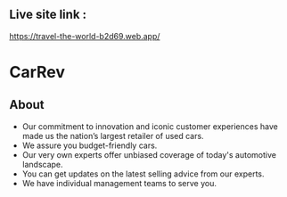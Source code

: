  ## Live site link :
https://travel-the-world-b2d69.web.app/

# CarRev

## About
 - Our commitment to innovation and iconic customer experiences have made us the nation’s largest retailer of used cars.
 - We assure you budget-friendly cars.
 - Our very own experts offer unbiased coverage of today's automotive landscape.
 - You can get updates on the latest selling advice from our experts.
 - We have individual management teams to serve you.
 



